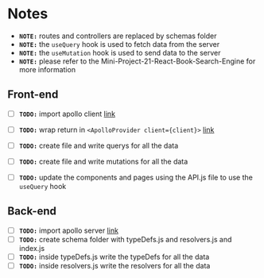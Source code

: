 # Notes

* **`NOTE:`** routes and controllers are replaced by schemas folder
* **`NOTE:`** the `useQuery` hook is used to fetch data from the server
* **`NOTE:`** the `useMutation` hook is used to send data to the server
* **`NOTE:`** please refer to the Mini-Project-21-React-Book-Search-Engine for more information

## Front-end
- [ ] **`TODO:`** import apollo client [link](../client/src/App.js)
- [ ] **`TODO:`** wrap return in `<ApolloProvider client={client}>` [link](../client/src/App.js)
- [ ] **`TODO:`** create file and write querys for all the data
- [ ] **`TODO:`** create file and write mutations for all the data
- [ ] **`TODO:`** update the components and pages using the API.js file to use the `useQuery` hook


## Back-end
- [ ] **`TODO:`** import apollo server [link](../server/server.js)
- [ ] **`TODO:`** create schema folder with typeDefs.js and resolvers.js and index.js
- [ ] **`TODO:`** inside typeDefs.js write the typeDefs for all the data
- [ ] **`TODO:`** inside resolvers.js write the resolvers for all the data
